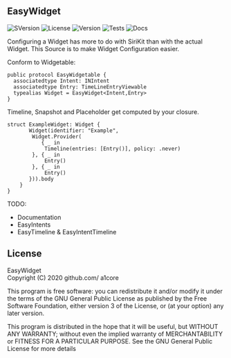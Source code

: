 ## EasyWidget

![SVersion](https://img.shields.io/badge/Swift-5.3-orange)
![License](https://img.shields.io/badge/license-GPL--3.0-red) ![Version](https://img.shields.io/badge/version-alpha-red) 
![Tests](https://img.shields.io/badge/test%20coverage-0%25-red) 
![Docs](https://img.shields.io/badge/doc-0%25-red) 

Configuring a Widget has more to do with SiriKit than with the actual Widget.
This Source is to make Widget Configuration easier.


Conform to Widgetable:

    public protocol EasyWidgetable {
      associatedtype Intent: INIntent
      associatedtype Entry: TimeLineEntryViewable
      typealias Widget = EasyWidget<Intent,Entry>
    }
 
Timeline, Snapshot and Placeholder get computed by your closure.

    struct ExampleWidget: Widget {
           Widget(identifier: "Example",
            Widget.Provider(
               { _ in
                Timeline(entries: [Entry()], policy: .never)
            }, { _ in
                Entry()
            }, { _ in
                Entry()
           })).body
        }
    }
    

TODO:
-  Documentation
-  EasyIntents 
-  EasyTimeline & EasyIntentTimeline


## License
 EasyWidget  
 Copyright (C) 2020  github.com/ a1core

 This program is free software: you can redistribute it and/or modify
 it under the terms of the GNU General Public License as published by
 the Free Software Foundation, either version 3 of the License, or
   (at your option) any later version.

   This program is distributed in the hope that it will be useful,
   but WITHOUT ANY WARRANTY; without even the implied warranty of
   MERCHANTABILITY or FITNESS FOR A PARTICULAR PURPOSE.  See the
   GNU General Public License for more details



